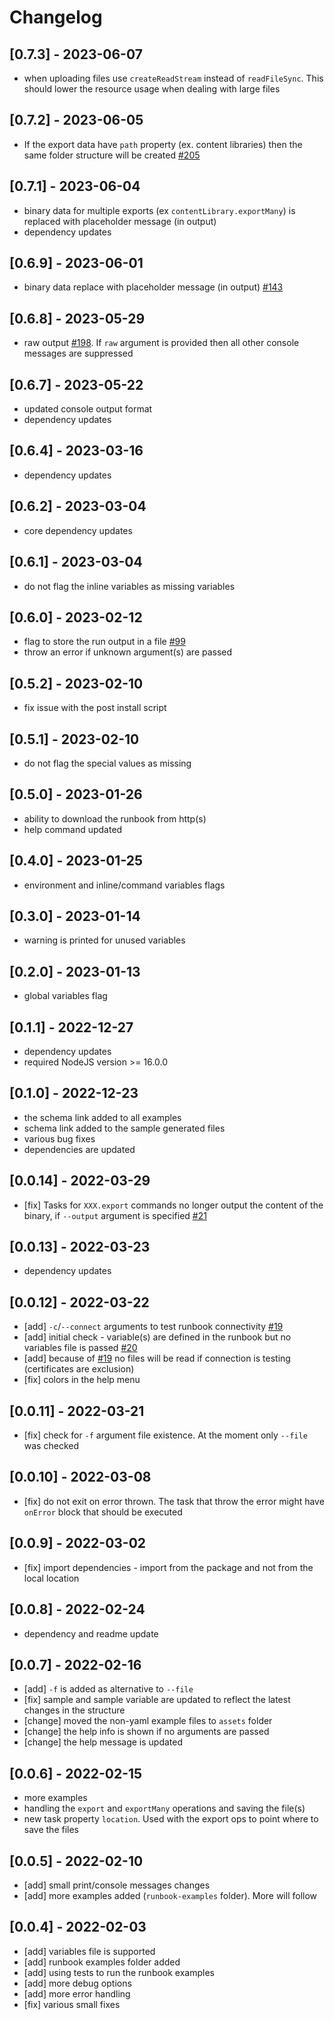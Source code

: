 # Changelog

## [0.7.3] - 2023-06-07

- when uploading files use `createReadStream` instead of `readFileSync`. This should lower the resource usage when dealing with large files

## [0.7.2] - 2023-06-05

- If the export data have `path` property (ex. content libraries) then the same folder structure will be created [#205](https://github.com/Informatiqal/automatiqal-cli/issues/205)

## [0.7.1] - 2023-06-04

- binary data for multiple exports (ex `contentLibrary.exportMany`) is replaced with placeholder message (in output)
- dependency updates

## [0.6.9] - 2023-06-01

- binary data replace with placeholder message (in output) [#143](https://github.com/Informatiqal/automatiqal-cli/issues/143)

## [0.6.8] - 2023-05-29

- raw output [#198](https://github.com/Informatiqal/automatiqal-cli/issues/198). If `raw` argument is provided then all other console messages are suppressed

## [0.6.7] - 2023-05-22

- updated console output format
- dependency updates

## [0.6.4] - 2023-03-16

- dependency updates

## [0.6.2] - 2023-03-04

- core dependency updates

## [0.6.1] - 2023-03-04

- do not flag the inline variables as missing variables

## [0.6.0] - 2023-02-12

- flag to store the run output in a file [#99](https://github.com/Informatiqal/automatiqal-cli/issues/99)
- throw an error if unknown argument(s) are passed

## [0.5.2] - 2023-02-10

- fix issue with the post install script

## [0.5.1] - 2023-02-10

- do not flag the special values as missing

## [0.5.0] - 2023-01-26

- ability to download the runbook from http(s)
- help command updated

## [0.4.0] - 2023-01-25

- environment and inline/command variables flags

## [0.3.0] - 2023-01-14

- warning is printed for unused variables

## [0.2.0] - 2023-01-13

- global variables flag

## [0.1.1] - 2022-12-27

- dependency updates
- required NodeJS version >= 16.0.0

## [0.1.0] - 2022-12-23

- the schema link added to all examples
- schema link added to the sample generated files
- various bug fixes
- dependencies are updated

## [0.0.14] - 2022-03-29

- [fix] Tasks for `XXX.export` commands no longer output the content of the binary, if `--output` argument is specified [#21](https://github.com/Informatiqal/automatiqal-cli/issues/21)

## [0.0.13] - 2022-03-23

- dependency updates

## [0.0.12] - 2022-03-22

- [add] `-c`/`--connect` arguments to test runbook connectivity [#19](https://github.com/Informatiqal/automatiqal-cli/issues/19)
- [add] initial check - variable(s) are defined in the runbook but no variables file is passed [#20](https://github.com/Informatiqal/automatiqal-cli/issues/20)
- [add] because of [#19](https://github.com/Informatiqal/automatiqal-cli/issues/19) no files will be read if connection is testing (certificates are exclusion)
- [fix] colors in the help menu

## [0.0.11] - 2022-03-21

- [fix] check for `-f` argument file existence. At the moment only `--file` was checked

## [0.0.10] - 2022-03-08

- [fix] do not exit on error thrown. The task that throw the error might have `onError` block that should be executed

## [0.0.9] - 2022-03-02

- [fix] import dependencies - import from the package and not from the local location

## [0.0.8] - 2022-02-24

- dependency and readme update

## [0.0.7] - 2022-02-16

- [add] `-f` is added as alternative to `--file`
- [fix] sample and sample variable are updated to reflect the latest changes in the structure
- [change] moved the non-yaml example files to `assets` folder
- [change] the help info is shown if no arguments are passed
- [change] the help message is updated

## [0.0.6] - 2022-02-15

- more examples
- handling the `export` and `exportMany` operations and saving the file(s)
- new task property `location`. Used with the export ops to point where to save the files

## [0.0.5] - 2022-02-10

- [add] small print/console messages changes
- [add] more examples added (`runbook-examples` folder). More will follow

## [0.0.4] - 2022-02-03

- [add] variables file is supported
- [add] runbook examples folder added
- [add] using tests to run the runbook examples
- [add] more debug options
- [add] more error handling
- [fix] various small fixes
